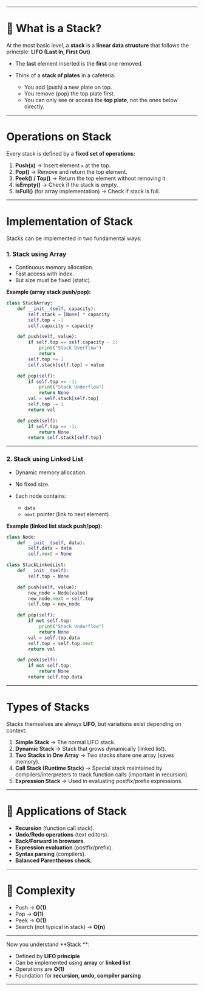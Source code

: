  
---

# 🔹 What is a Stack?

At the most basic level, a **stack** is a **linear data structure** that follows the principle:
  **LIFO (Last In, First Out)**

* The **last** element inserted is the **first** one removed.
* Think of a **stack of plates** in a cafeteria.

  * You add (push) a new plate on top.
  * You remove (pop) the top plate first.
  * You can only see or access the **top plate**, not the ones below directly.

---

#  Operations on Stack

Every stack is defined by a **fixed set of operations**:

1. **Push(x)** → Insert element `x` at the top.
2. **Pop()** → Remove and return the top element.
3. **Peek() / Top()** → Return the top element without removing it.
4. **isEmpty()** → Check if the stack is empty.
5. **isFull()** (for array implementation) → Check if stack is full.

---

#  Implementation of Stack

Stacks can be implemented in two fundamental ways:

### 1. **Stack using Array**

* Continuous memory allocation.
* Fast access with index.
* But size must be fixed (static).

**Example (array stack push/pop):**

```python
class StackArray:
    def __init__(self, capacity):
        self.stack = [None] * capacity
        self.top = -1
        self.capacity = capacity

    def push(self, value):
        if self.top == self.capacity - 1:
            print("Stack Overflow")
            return
        self.top += 1
        self.stack[self.top] = value

    def pop(self):
        if self.top == -1:
            print("Stack Underflow")
            return None
        val = self.stack[self.top]
        self.top -= 1
        return val

    def peek(self):
        if self.top == -1:
            return None
        return self.stack[self.top]
```

---

### 2. **Stack using Linked List**

* Dynamic memory allocation.
* No fixed size.
* Each node contains:

  * `data`
  * `next` pointer (link to next element).

**Example (linked list stack push/pop):**

```python
class Node:
    def __init__(self, data):
        self.data = data
        self.next = None

class StackLinkedList:
    def __init__(self):
        self.top = None

    def push(self, value):
        new_node = Node(value)
        new_node.next = self.top
        self.top = new_node

    def pop(self):
        if not self.top:
            print("Stack Underflow")
            return None
        val = self.top.data
        self.top = self.top.next
        return val

    def peek(self):
        if not self.top:
            return None
        return self.top.data
```

---

#  Types of Stacks

Stacks themselves are always **LIFO**, but variations exist depending on context:

1. **Simple Stack** → The normal LIFO stack.
2. **Dynamic Stack** → Stack that grows dynamically (linked list).
3. **Two Stacks in One Array** → Two stacks share one array (saves memory).
4. **Call Stack (Runtime Stack)** → Special stack maintained by compilers/interpreters to track function calls (important in recursion).
5. **Expression Stack** → Used in evaluating postfix/prefix expressions.

---

# 🔹 Applications of Stack

* **Recursion** (function call stack).
* **Undo/Redo operations** (text editors).
* **Back/Forward in browsers**.
* **Expression evaluation** (postfix/prefix).
* **Syntax parsing** (compilers).
* **Balanced Parentheses check**.

---

# 🔹 Complexity

* Push → **O(1)**
* Pop → **O(1)**
* Peek → **O(1)**
* Search (not typical in stack) → **O(n)**

---

 Now you understand **Stack **:

* Defined by **LIFO principle**
* Can be implemented using **array** or **linked list**
* Operations are **O(1)**
* Foundation for **recursion, undo, compiler parsing**

---

 